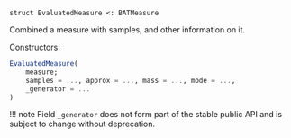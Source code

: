 ```
struct EvaluatedMeasure <: BATMeasure
```

Combined a measure with samples, and other information on it.

Constructors:

```julia
EvaluatedMeasure(
    measure;
    samples = ..., approx = ..., mass = ..., mode = ...,
    _generator = ...
)
```

!!! note
    Field `_generator` does not form part of the stable public API and is subject to change without deprecation.

